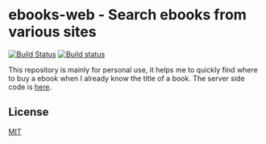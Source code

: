 # ebooks-web - Search ebooks from various sites
[![Build Status](https://travis-ci.org/Frederick-S/ebooks-web.svg?branch=master)](https://travis-ci.org/Frederick-S/ebooks-web) [![Build status](https://ci.appveyor.com/api/projects/status/b6m1v2uta4i0c93s/branch/master?svg=true)](https://ci.appveyor.com/project/Frederick-S/ebooks-web/branch/master)

This repository is mainly for personal use, it helps me to quickly find where to buy a ebook when I already know the title of a book. The server side code is [here](https://github.com/Frederick-S/ebooks-api).

## License
[MIT](LICENSE)
